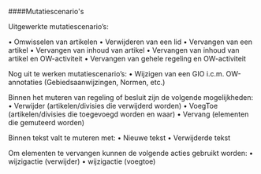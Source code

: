 ####Mutatiescenario's

Uitgewerkte mutatiescenario’s:

•	Omwisselen van artikelen
•	Verwijderen van een lid
•	Vervangen van een artikel
•	Vervangen van inhoud van artikel
•	Vervangen van inhoud van artikel en OW-activiteit
•	Vervangen van gehele regeling en OW-activiteit


Nog uit te werken mutatiescenario’s:
•	Wijzigen van een GIO i.c.m. OW-annotaties (Gebiedsaanwijzingen, Normen, etc.)

Binnen het muteren van regeling of besluit zijn de volgende mogelijkheden:
•	Verwijder (artikelen/divisies die verwijderd worden)
•	VoegToe (artikelen/divisies die toegevoegd worden en waar)
•	Vervang (elementen die gemuteerd worden)

Binnen tekst valt te muteren met:
•	Nieuwe tekst
•	Verwijderde tekst

Om elementen te vervangen kunnen de volgende acties gebruikt worden:
•	wijzigactie (verwijder)
•	wijzigactie (voegtoe)






 
